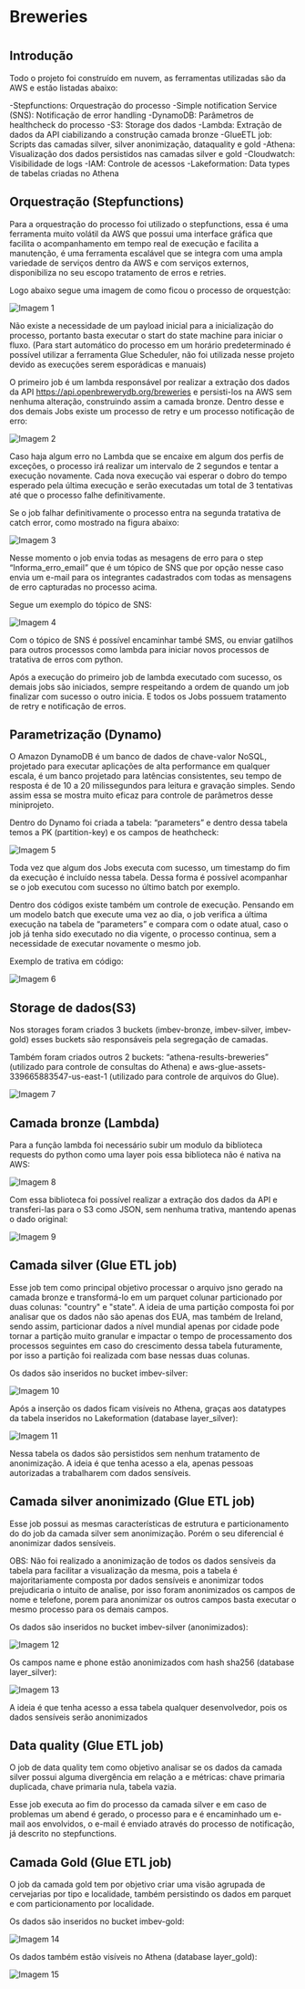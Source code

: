 <h1> Breweries <h1>

## Introdução

Todo o projeto foi construído em nuvem, as ferramentas utilizadas são da AWS e estão listadas abaixo:

-Stepfunctions: Orquestração do processo
-Simple notification Service (SNS): Notificação de error handling
-DynamoDB: Parâmetros de healthcheck do processo
-S3: Storage dos dados
-Lambda: Extração de dados da API ciabilizando a construção camada bronze
-GlueETL job: Scripts das camadas silver, silver anonimização, dataquality e gold
-Athena: Visualização dos dados persistidos nas camadas silver e gold
-Cloudwatch: Visibilidade de logs 
-IAM: Controle de acessos
-Lakeformation: Data types de tabelas criadas no Athena


## Orquestração (Stepfunctions)

Para a orquestração do processo foi utilizado o stepfunctions, essa é uma ferramenta muito volátil da AWS que possui uma interface gráfica que facilita o acompanhamento em tempo real de execução e facilita a manutenção, é uma ferramenta escalável que se integra com uma ampla variedade de serviços dentro da AWS e com serviços externos, disponibiliza no seu escopo tratamento de erros e retries. 

Logo abaixo segue uma imagem de como ficou o processo de orquestção:

![Imagem 1](https://github.com/user-attachments/assets/53f6783b-782b-4527-9a66-b13d136f10f2)

Não existe a necessidade de um payload inicial para a inicialização do processo, portanto basta executar o start do state machine para iniciar o fluxo. (Para start automático do processo em um horário predeterminado é possível utilizar a ferramenta Glue Scheduler, não foi utilizada nesse projeto devido as execuções serem esporádicas e manuais)

O primeiro job é um lambda responsável por realizar a extração dos dados da API https://api.openbrewerydb.org/breweries e persisti-los na AWS sem nenhuma alteração, construindo assim a camada bronze. 
Dentro desse e dos demais Jobs existe um processo de retry e um processo notificação de erro:

![Imagem 2](https://github.com/user-attachments/assets/94166a74-63df-4acc-b42b-08d804de9911)

Caso haja algum erro no Lambda que se encaixe em algum dos perfis de exceções, o processo irá realizar um intervalo de 2 segundos e tentar a execução novamente. Cada nova execução vai esperar o dobro do tempo esperado pela última execução e serão executadas um total de 3 tentativas até que o processo falhe definitivamente.

Se o job falhar definitivamente o processo entra na segunda tratativa de catch error, como mostrado na figura abaixo:

![Imagem 3](https://github.com/user-attachments/assets/44ec316e-ad38-4af5-8f1c-23b82bfaa572)

Nesse momento o job envia todas as mesagens de erro para o step “Informa_erro_email” que é um tópico de SNS que por opção nesse caso envia um e-mail para os integrantes cadastrados com todas as mensagens de erro capturadas no processo acima. 

Segue um exemplo do tópico de SNS:

![Imagem 4](https://github.com/user-attachments/assets/688bb663-e2c7-471b-a92a-8d00da6b6fd9)

Com o tópico de SNS é possível encaminhar també SMS, ou enviar gatilhos para outros processos como lambda para iniciar novos processos de tratativa de erros com python.

Após a execução do primeiro job de lambda executado com sucesso, os demais jobs são iniciados, sempre respeitando a ordem de quando um job finalizar com sucesso o outro inicia. E todos os Jobs possuem tratamento de retry e notificação de erros.


## Parametrização (Dynamo)

O Amazon DynamoDB é um banco de dados de chave-valor NoSQL, projetado para executar aplicações de alta performance em qualquer escala, é um banco projetado para latências consistentes, seu tempo de resposta é de 10 a 20 milissegundos para leitura e gravação simples. Sendo assim essa se mostra muito eficaz para controle de parâmetros desse miniprojeto.

Dentro do Dynamo foi criada a tabela: “parameters” e dentro dessa tabela temos a PK (partition-key) e os campos de heathcheck:

![Imagem 5](https://github.com/user-attachments/assets/eda78974-560b-4dc7-b689-f9e4e6cff69e)

Toda vez que algum dos Jobs executa com sucesso, um timestamp do fim da execução é incluído nessa tabela. Dessa forma é possível acompanhar se o job executou com sucesso no último batch por exemplo.

Dentro dos códigos existe também um controle de execução. Pensando em um modelo batch que execute uma vez ao dia, o job verifica a última execução na tabela de “parameters” e compara com o odate atual, caso o job já tenha sido executado no dia vigente, o processo continua, sem a necessidade de executar novamente o mesmo job.

Exemplo de trativa em código:

![Imagem 6](https://github.com/user-attachments/assets/6437c939-79c4-47a7-87ca-b3a0f24826ff)


## Storage de dados(S3)

Nos storages foram criados 3 buckets (imbev-bronze, imbev-silver, imbev-gold) esses buckets são responsáveis pela segregação de camadas.

Também foram criados outros 2 buckets: “athena-results-breweries” (utilizado para controle de consultas do Athena) e aws-glue-assets-339665883547-us-east-1 (utilizado para controle de arquivos do Glue).

![Imagem 7](https://github.com/user-attachments/assets/35f2308e-bed0-44a9-8523-765788bba7cd)


## Camada bronze (Lambda)

Para a função lambda foi necessário subir um modulo da biblioteca requests do python como uma layer pois essa biblioteca não é nativa na AWS:

![Imagem 8](https://github.com/user-attachments/assets/061e3e73-9d0f-49a5-afc7-3cdbe45c626f)

Com essa biblioteca foi possível realizar a extração dos dados da API e transferi-las para o S3 como JSON, sem nenhuma trativa, mantendo apenas o dado original:

![Imagem 9](https://github.com/user-attachments/assets/64aa26f6-9f8d-4b89-a0cc-e6c5074c7787)


## Camada silver (Glue ETL job)

Esse job tem como principal objetivo processar o arquivo jsno gerado na camada bronze e transformá-lo em um parquet colunar particionado por duas colunas: "country" e "state". A ideia de uma partição composta foi por analisar que os dados não são apenas dos EUA, mas também de Ireland, sendo assim, particionar dados a nível mundial apenas por cidade pode tornar a partição muito granular e impactar o tempo de processamento dos processos seguintes em caso do crescimento dessa tabela futuramente, por isso a partição foi realizada com base nessas duas colunas.

Os dados são inseridos no bucket imbev-silver:

![Imagem 10](https://github.com/user-attachments/assets/b7b64b55-c088-44e0-8389-dff2490e1e35)

Após a inserção os dados ficam visíveis no Athena, graças aos datatypes da tabela inseridos no Lakeformation (database layer_silver):

![Imagem 11](https://github.com/user-attachments/assets/045bfafc-ea95-4a24-b0ad-bfaa40fb0992)

Nessa tabela os dados são persistidos sem nenhum tratamento de anonimização. A ideia é que tenha acesso a ela, apenas pessoas autorizadas a trabalharem com dados sensíveis.


## Camada silver anonimizado (Glue ETL job)

Esse job possui as mesmas características de estrutura e particionamento do do job da camada silver sem anonimização. Porém o seu diferencial é anonimizar dados sensíveis.

OBS: Não foi realizado a anonimização de todos os dados sensíveis da tabela para facilitar a visualização da mesma, pois a tabela é majoritariamente composta por dados sensíveis e anonimizar todos prejudicaria o intuito de analise, por isso foram anonimizados os campos de nome e telefone, porem para anonimizar os outros campos basta executar o mesmo processo para os demais campos.

Os dados são inseridos no bucket imbev-silver (anonimizados):

![Imagem 12](https://github.com/user-attachments/assets/2dc4cc23-2de6-4e3d-b662-1cfe7335e0e9)

Os campos name e phone estão anonimizados com hash sha256 (database layer_silver):

![Imagem 13](https://github.com/user-attachments/assets/1c175935-fec4-460e-ae15-2d5f8bf29848)

A ideia é que tenha acesso a essa tabela qualquer desenvolvedor, pois os dados sensíveis serão anonimizados


## Data quality (Glue ETL job)

O job de data quality tem como objetivo analisar se os dados da camada silver possui alguma divergência em relação a e métricas: chave primaria duplicada, chave primaria nula, tabela vazia.

Esse job executa ao fim do processo da camada silver e em caso de problemas um abend é gerado, o processo para e é encaminhado um e-mail aos envolvidos, o e-mail é enviado através do processo de notificação, já descrito no stepfunctions.


## Camada Gold (Glue ETL job)

O job da camada gold tem por objetivo criar uma visão agrupada de cervejarias por tipo e localidade, também persistindo os dados em parquet e com particionamento por localidade.

Os dados são inseridos no bucket imbev-gold:

![Imagem 14](https://github.com/user-attachments/assets/9f601b13-0082-4e58-8671-05218556d5c3)

Os dados também estão visíveis no Athena (database layer_gold):

![Imagem 15](https://github.com/user-attachments/assets/9fd5140b-73a8-4231-bb79-017092973533)

